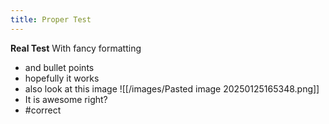 ```yaml
---
title: Proper Test
---
```

**Real Test**
With fancy formatting
- and bullet points
- hopefully it works
- also look at this image
 ![[/images/Pasted image 20250125165348.png]]
- It is awesome right?
- #correct